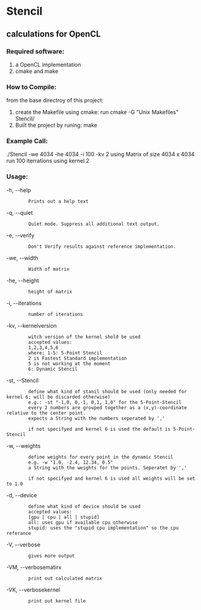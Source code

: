 # Stencil 
## calculations for OpenCL

### Required software:

1. a OpenCL implementation
2. cmake and make

### How to Compile:
from the base directroy of this project:

1. create the Makefile using cmake: run cmake -G "Unix Makefiles" Stencil/
2. Built the project by runing: make

### Example Call:

./Stencil -we 4034 -he 4034 -i 100 -kv 2
	using Matrix of size 4034 x 4034 
	run 100 iterrations
	using kernel 2


### Usage:

-h, --help   
			
			Prints out a help text

-q, --quiet
			
			Quiet mode. Suppress all additional text output.

-e, --verify
			
			Don't Verify results against reference implementation.

-we, --width
			
			Width of matrix

-he, --height
			
			height of matrix

-i, --iterations
			
			number of iterations

-kv, --kernelversion
			
			witch version of the kernel shold be used
			accepted values:
			1,2,3,4,5,6
			where: 1-5: 5-Point Stencil
			2 is Fastest Standard implementation
			5 is not working at the moment
			6: Dynamic Stencil

-st, --Stencil
			
			define what kind of stanil should be used (only needed for kernel 6; will be discarded otherwise)
			e.g.: -st "-1,0, 0,-1, 0,1, 1,0" for the 5-Point-Stencil
			every 2 numbers are grouped together as a (x,y)-coordinate relative to the center point.
			expects a String with the numbers seperated by ','

			if not specifyed and kernel 6 is used the default is 5-Point-Stencil

-w, --weights
			
			define weights for every point in the dynamic Stencil
			e.g. -w "1.0, -2.4, 12.34, 0.5"
			a String with the weights for the points. Seperatet by ','

			if not specifyed and kernel 6 is used all weights will be set to 1.0

-d, --device
			
			define what kind of device should be used
			accepted values:
			[gpu | cpu | all | stupid]
			all: uses gpu if available cpu otherwise
			stupid: uses the "stupid cpu implementation" so the cpu referance

-V, --verbose
			
			gives more output

-VM, --verbosematirx
			
			print out calculated matrix

-VK, --verbosekernel
			
			print out kernel file